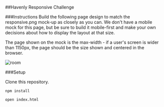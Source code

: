##Havenly Responsive Challenge

###Instructions
Build the following page design to match the responsive.png mock-up as closely as you can. We don't have a mobile mock for this page, but be sure to build it mobile-first and make your own decisions about how to display the layout at that size.

The page shown on the mock is the max-width - if a user's screen is wider than 1150px, the page should be the size shown and centered in the browser.

![room](https://cloud.githubusercontent.com/assets/18236434/25095814/943e367c-235a-11e7-9720-b813989b3e81.png)

###Setup

Clone this repository.

`npm install`

`open index.html`
